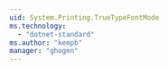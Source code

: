 ```yaml
---
uid: System.Printing.TrueTypeFontMode
ms.technology: 
  - "dotnet-standard"
ms.author: "kempb"
manager: "ghogen"
---
```

